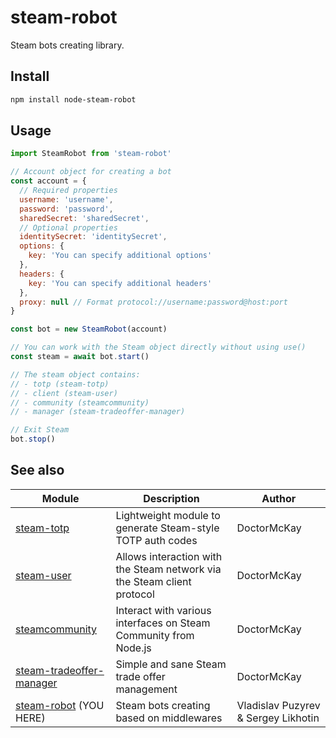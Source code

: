 # steam-robot

Steam bots creating library.

## Install

```bash
npm install node-steam-robot
```

## Usage

```javascript
import SteamRobot from 'steam-robot'

// Account object for creating a bot
const account = {
  // Required properties
  username: 'username',
  password: 'password',
  sharedSecret: 'sharedSecret',
  // Optional properties
  identitySecret: 'identitySecret',
  options: {
    key: 'You can specify additional options'
  },
  headers: {
    key: 'You can specify additional headers'
  },
  proxy: null // Format protocol://username:password@host:port
}

const bot = new SteamRobot(account)

// You can work with the Steam object directly without using use()
const steam = await bot.start()

// The steam object contains:
// - totp (steam-totp)
// - client (steam-user)
// - community (steamcommunity)
// - manager (steam-tradeoffer-manager)

// Exit Steam
bot.stop()
```

## See also

| Module                                                                                   | Description                                                             | Author                              |
|------------------------------------------------------------------------------------------|-------------------------------------------------------------------------|-------------------------------------|
| [steam-totp](https://github.com/DoctorMcKay/node-steam-totp)                             | Lightweight module to generate Steam-style TOTP auth codes              | DoctorMcKay                         |
| [steam-user](https://github.com/DoctorMcKay/node-steam-user)                             | Allows interaction with the Steam network via the Steam client protocol | DoctorMcKay                         |
| [steamcommunity](https://github.com/DoctorMcKay/node-steamcommunity)                     | Interact with various interfaces on Steam Community from Node.js        | DoctorMcKay                         |
| [steam-tradeoffer-manager](https://github.com/DoctorMcKay/node-steam-tradeoffer-manager) | Simple and sane Steam trade offer management                            | DoctorMcKay                         |
| [steam-robot](https://github.com/sergeylikhotin/steam-robot) (YOU HERE)               | Steam bots creating based on middlewares                                | Vladislav Puzyrev & Sergey Likhotin |
